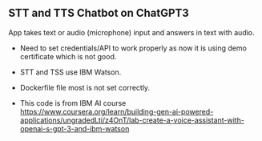 ## STT and TTS Chatbot on ChatGPT3

App takes text or audio (microphone) input and answers in text with audio.

* Need to set credentials/API to work properly as now it is using demo certificate which is not good.

* STT and TSS use IBM Watson.
* Dockerfile file most is not set correctly.
* This code is from IBM AI course https://www.coursera.org/learn/building-gen-ai-powered-applications/ungradedLti/z4OnT/lab-create-a-voice-assistant-with-openai-s-gpt-3-and-ibm-watson
